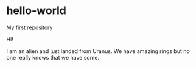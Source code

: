 # hello-world
My first repository

Hi!

I am an alien and just landed from Uranus.
We have amazing rings but no one really knows that we have some.
